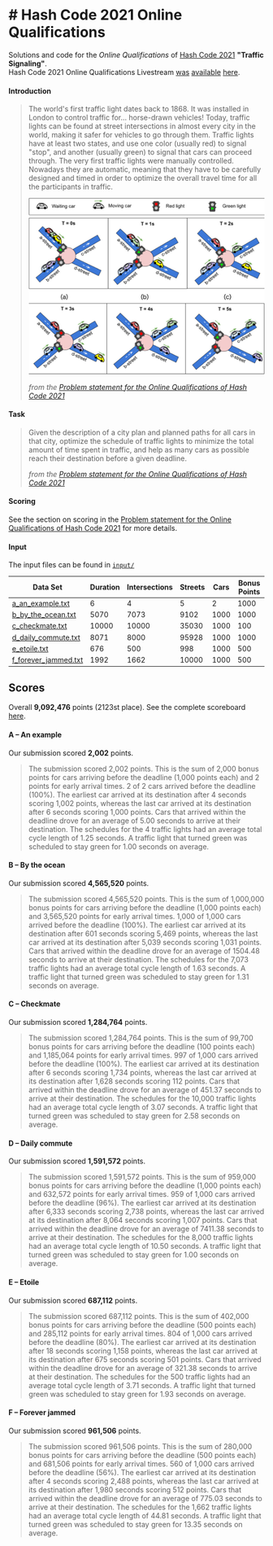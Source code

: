 # \# Hash Code 2021 Online Qualifications

Solutions and code for the _Online Qualifications_ of [Hash Code 2021](https://g.co/hashcode) **"Traffic Signaling"**.  
Hash Code 2021 Online Qualifications Livestream
[was](https://codingcompetitionsonair.withgoogle.com/events/hashcode-2021-qual?talk=hc2021-oqlive)
[available](http://goo.gle/hashcode-livestream)
[here](https://www.youtube.com/watch?v=YPOVd-hQUjA).

#### Introduction

> The world's first traffic light dates back to 1868.
> It was installed in London to control traffic for... horse-drawn vehicles!
> Today, traffic lights can be found at street intersections in almost every city in the world,
> making it safer for vehicles to go through them.
> Traffic lights have at least two states, and use one color (usually red) to signal "stop",
> and another (usually green) to signal that cars can proceed through.
> The very first traffic lights were manually controlled.
> Nowadays they are automatic, meaning that they have to be carefully designed and
> timed in order to optimize the overall travel time for all the participants in traffic.
> 
> ![Online Qualifications Teaser](online_qualificatsions_teaser.png)
> 
> _from the [Problem statement for the Online Qualifications of Hash Code 2021][problem-statement]_

#### Task

> Given the description of a city plan and planned paths for all cars in that city,
> optimize the schedule of traffic lights to minimize the total amount of time spent in traffic,
> and help as many cars as possible reach their destination before a given deadline.
> 
> _from the [Problem statement for the Online Qualifications of Hash Code 2021][problem-statement]_

#### Scoring

See the section on scoring in the [Problem statement for the Online Qualifications of Hash Code 2021][problem-statement] for more details.

#### Input

The input files can be found in [`input/`](input)

| Data Set                                           | Duration | Intersections | Streets | Cars | Bonus Points |
| -------------------------------------------------- | -------- | ------------- | ------- | ---- | ------------ |
| [a_an_example.txt](input/a_an_example.txt)         | 6        | 4             | 5       | 2    | 1000         |
| [b_by_the_ocean.txt](input/b_by_the_ocean.txt)     | 5070     | 7073          | 9102    | 1000 | 1000         |
| [c_checkmate.txt](input/c_checkmate.txt)           | 10000    | 10000         | 35030   | 1000 | 100          |
| [d_daily_commute.txt](input/d_daily_commute.txt)   | 8071     | 8000          | 95928   | 1000 | 1000         |
| [e_etoile.txt](input/e_etoile.txt)                 | 676      | 500           | 998     | 1000 | 500          |
| [f_forever_jammed.txt](input/f_forever_jammed.txt) | 1992     | 1662          | 10000   | 1000 | 500          |

## Scores

Overall **9,092,476** points (2123st place).
See the complete scoreboard [here](hashcode_2021_online_qualifications_scoreboard.zip).

#### A – An example

Our submission scored **2,002** points.

> The submission scored 2,002 points. This is the sum of 2,000 bonus points for cars arriving before the deadline (1,000 points each) and 2 points for early arrival times.
> 2 of 2 cars arrived before the deadline (100%). The earliest car arrived at its destination after 4 seconds scoring 1,002 points, whereas the last car arrived at its destination after 6 seconds scoring 1,000 points. Cars that arrived within the deadline drove for an average of 5.00 seconds to arrive at their destination.
> The schedules for the 4 traffic lights had an average total cycle length of 1.25 seconds. A traffic light that turned green was scheduled to stay green for 1.00 seconds on average.

#### B – By the ocean

Our submission scored **4,565,520** points.

> The submission scored 4,565,520 points. This is the sum of 1,000,000 bonus points for cars arriving before the deadline (1,000 points each) and 3,565,520 points for early arrival times.
> 1,000 of 1,000 cars arrived before the deadline (100%). The earliest car arrived at its destination after 601 seconds scoring 5,469 points, whereas the last car arrived at its destination after 5,039 seconds scoring 1,031 points. Cars that arrived within the deadline drove for an average of 1504.48 seconds to arrive at their destination.
> The schedules for the 7,073 traffic lights had an average total cycle length of 1.63 seconds. A traffic light that turned green was scheduled to stay green for 1.31 seconds on average.

#### C – Checkmate

Our submission scored **1,284,764** points.

> The submission scored 1,284,764 points. This is the sum of 99,700 bonus points for cars arriving before the deadline (100 points each) and 1,185,064 points for early arrival times.
> 997 of 1,000 cars arrived before the deadline (100%). The earliest car arrived at its destination after 6 seconds scoring 1,734 points, whereas the last car arrived at its destination after 1,628 seconds scoring 112 points. Cars that arrived within the deadline drove for an average of 451.37 seconds to arrive at their destination.
> The schedules for the 10,000 traffic lights had an average total cycle length of 3.07 seconds. A traffic light that turned green was scheduled to stay green for 2.58 seconds on average.

#### D – Daily commute

Our submission scored **1,591,572** points.

> The submission scored 1,591,572 points. This is the sum of 959,000 bonus points for cars arriving before the deadline (1,000 points each) and 632,572 points for early arrival times.
> 959 of 1,000 cars arrived before the deadline (96%). The earliest car arrived at its destination after 6,333 seconds scoring 2,738 points, whereas the last car arrived at its destination after 8,064 seconds scoring 1,007 points. Cars that arrived within the deadline drove for an average of 7411.38 seconds to arrive at their destination.
> The schedules for the 8,000 traffic lights had an average total cycle length of 10.50 seconds. A traffic light that turned green was scheduled to stay green for 1.00 seconds on average.

#### E – Etoile

Our submission scored **687,112** points.

> The submission scored 687,112 points. This is the sum of 402,000 bonus points for cars arriving before the deadline (500 points each) and 285,112 points for early arrival times.
> 804 of 1,000 cars arrived before the deadline (80%). The earliest car arrived at its destination after 18 seconds scoring 1,158 points, whereas the last car arrived at its destination after 675 seconds scoring 501 points. Cars that arrived within the deadline drove for an average of 321.38 seconds to arrive at their destination.
> The schedules for the 500 traffic lights had an average total cycle length of 3.71 seconds. A traffic light that turned green was scheduled to stay green for 1.93 seconds on average.

#### F – Forever jammed

Our submission scored **961,506** points.

> The submission scored 961,506 points. This is the sum of 280,000 bonus points for cars arriving before the deadline (500 points each) and 681,506 points for early arrival times.
> 560 of 1,000 cars arrived before the deadline (56%). The earliest car arrived at its destination after 4 seconds scoring 2,488 points, whereas the last car arrived at its destination after 1,980 seconds scoring 512 points. Cars that arrived within the deadline drove for an average of 775.03 seconds to arrive at their destination.
> The schedules for the 1,662 traffic lights had an average total cycle length of 44.81 seconds. A traffic light that turned green was scheduled to stay green for 13.35 seconds on average.

[problem-statement]: hashcode_2021_online_qualifications.pdf
